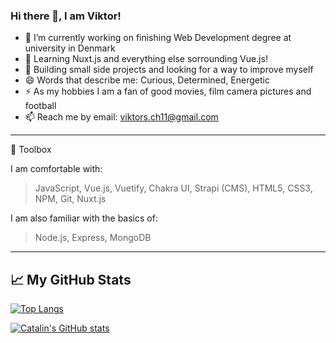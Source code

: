 ### Hi there 👋, I am Viktor!

<!--
**ViktorsLV/ViktorsLV** is a ✨ _special_ ✨ repository because its `README.md` (this file) appears on your GitHub profile.

Here are some ideas to get you started:
-->

- 🔭 I’m currently working on finishing Web Development degree at university in Denmark
- 🌱 Learning Nuxt.js and everything else sorrounding Vue.js!
- 💬 Building small side projects and looking for a way to improve myself
- 😄 Words that describe me: Curious, Determined, Energetic
- ⚡ As my hobbies I am a fan of good movies, film camera pictures and football
- 📫 Reach me by email: viktors.ch11@gmail.com  
--------

🧰 Toolbox

I am comfortable with: 

>JavaScript,
>Vue.js,
>Vuetify,
>Chakra UI,
>Strapi (CMS),
>HTML5,
>CSS3,
>NPM,
>Git,
>Nuxt.js

I am also familiar with the basics of:
>Node.js,
>Express,
>MongoDB

--------

## &#x1f4c8; My GitHub Stats

[![Top Langs](https://github-readme-stats.vercel.app/api/top-langs/?username=ViktorsLV&hide=html,css&theme=radical)](https://github.com/anuraghazra/github-readme-stats)

[![Catalin's GitHub stats](https://github-readme-stats.vercel.app/api?username=ViktorsLV&theme=radical)](https://github.com/anuraghazra/github-readme-stats)
